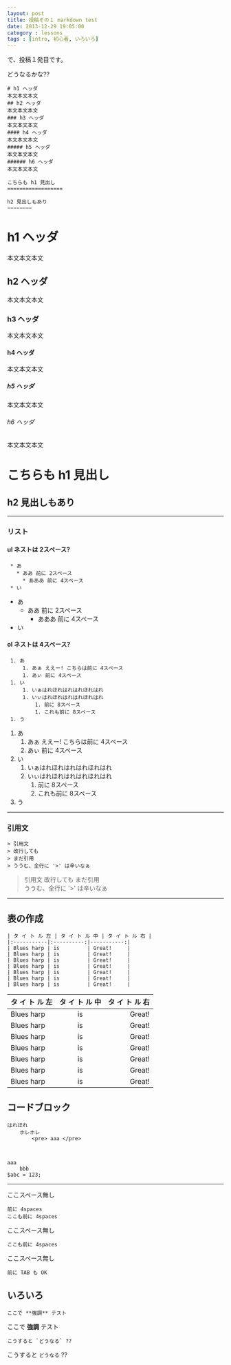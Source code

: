 ```yaml
---
layout: post
title: 投稿その１ markdown test
date: 2013-12-29 19:05:00
category : lessons
tags : [intro, 初心者, いろいろ]
---
```


で、投稿１発目です。

どうなるかな??

	# h1 ヘッダ
	本文本文本文
	## h2 ヘッダ
	本文本文本文
	### h3 ヘッダ
	本文本文本文
	#### h4 ヘッダ
	本文本文本文
	##### h5 ヘッダ
	本文本文本文
	###### h6 ヘッダ
	本文本文本文
	
	こちらも h1 見出し
	==================
	
	h2 見出しもあり
	−−−−−−−−


# h1 ヘッダ
本文本文本文
## h2 ヘッダ
本文本文本文
### h3 ヘッダ
本文本文本文
#### h4 ヘッダ
本文本文本文
##### h5 ヘッダ
本文本文本文
###### h6 ヘッダ
本文本文本文

こちらも h1 見出し
==================

h2 見出しもあり
---------------


----

### リスト
#### ul ネストは 2スペース?

     * あ
       * ああ 前に 2スペース
         * あああ 前に 4スペース
     * い
     

* あ
  * ああ 前に 2スペース
    * あああ 前に 4スペース
* い

#### ol ネストは 4スペース?

     1. あ
         1. あぁ ええー! こちらは前に 4スペース
         1. あぃ 前に 4スペース
     1. い
         1. いぁはれほれはれはれほれはれ
         1. いぃはれほれはれはれほれはれ
             1. 前に 8スペース
             1. これも前に 8スペース
     1. う


1. あ
    1. あぁ ええー! こちらは前に 4スペース
    1. あぃ 前に 4スペース
1. い
    1. いぁはれほれはれはれほれはれ
    1. いぃはれほれはれはれほれはれ
        1. 前に 8スペース
        1. これも前に 8スペース
1. う

----

### 引用文


    > 引用文
    > 改行しても
    > まだ引用  
    > ううむ、全行に '>' は辛いなぁ


> 引用文
> 改行しても
> まだ引用  
> ううむ、全行に '>' は辛いなぁ


----

表の作成
--------

	| タ イ ト ル 左 | タ イ ト ル 中 | タ イ ト ル 右 |
	|:-----------|:----------:|-----------:|
	| Blues harp | is         | Great!     |
	| Blues harp | is         | Great!     |
	| Blues harp | is         | Great!     |
	| Blues harp | is         | Great!     |
	| Blues harp | is         | Great!     |
	| Blues harp | is         | Great!     |
	| Blues harp | is         | Great!     |


| タ イ ト ル 左 | タ イ ト ル 中 | タ イ ト ル 右 |
|:-----------|:----------:|-----------:|
| Blues harp | is         | Great!     |
| Blues harp | is         | Great!     |
| Blues harp | is         | Great!     |
| Blues harp | is         | Great!     |
| Blues harp | is         | Great!     |
| Blues harp | is         | Great!     |
| Blues harp | is         | Great!     |


コードブロック
--------------

	はれほれ
	    ホレホレ
	        <pre> aaa </pre>



    aaa
        bbb
    $abc = 123;

----

ここスペース無し

    前に 4spaces
    ここも前に 4spaces

ここスペース無し

    ここも前に 4spaces

ここスペース無し

	前に TAB も OK


いろいろ
--------


	ここで **強調** テスト

ここで **強調** テスト


    こうすると `どうなる` ??


こうすると `どうなる` ??

